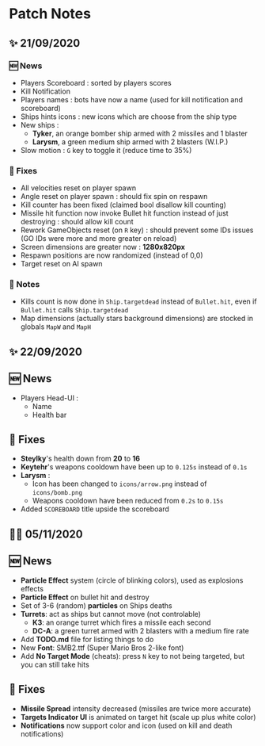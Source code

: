 # Patch Notes

## ✨ **21/09/2020**
### 🆕 News
+ Players Scoreboard : sorted by players scores
+ Kill Notification
+ Players names : bots have now a name (used for kill notification and scoreboard)
+ Ships hints icons : new icons which are choose from the ship type
+ New ships : 
    + **Tyker**, an orange bomber ship armed with 2 missiles and 1 blaster
    + **Larysm**, a green medium ship armed with 2 blasters (W.I.P.)
+ Slow motion : `G` key to toggle it (reduce time to 35%)

### 🔧 Fixes
+ All velocities reset on player spawn
+ Angle reset on player spawn : should fix spin on respawn
+ Kill counter has been fixed (claimed bool disallow kill counting)
+ Missile hit function now invoke Bullet hit function instead of just destroying : should allow kill count
+ Rework GameObjects reset (on `R` key) : should prevent some IDs issues (GO IDs were more and more greater on reload)
+ Screen dimensions are greater now : **1280x820px**
+ Respawn positions are now randomized (instead of 0,0)
+ Target reset on AI spawn

### 📃 Notes
+ Kills count is now done in `Ship.targetdead` instead of `Bullet.hit`, even if `Bullet.hit` calls `Ship.targetdead`
+ Map dimensions (actually stars background dimensions) are stocked in globals `MapW` and `MapH`

## ✨ **22/09/2020**
## 🆕 News
+ Players Head-UI :
    + Name
    + Health bar

## 🔧 Fixes
+ **Steylky**'s health down from **20** to **16**
+ **Keytehr**'s weapons cooldown have been up to `0.125s` instead of `0.1s`
+ **Larysm** :
    + Icon has been changed to `icons/arrow.png` instead of `icons/bomb.png`
    + Weapons cooldown have been reduced from `0.2s` to `0.15s`
+ Added `SCOREBOARD` title upside the scoreboard

## 👩‍💻 **05/11/2020**
## 🆕 News
+ **Particle Effect** system (circle of blinking colors), used as explosions effects
+ **Particle Effect** on bullet hit and destroy
+ Set of 3-6 (random) **particles** on Ships deaths
+ **Turrets**: act as ships but cannot move (not controlable)
    + **K3**: an orange turret which fires a missile each second
    + **DC-A**: a green turret armed with 2 blasters with a medium fire rate
+ Add **TODO.md** file for listing things to do
+ New **Font**: SMB2.ttf (Super Mario Bros 2-like font)
+ Add **No Target Mode** (cheats): press `N` key to not being targeted, but you can still take hits 

## 🔧 Fixes
+ **Missile Spread** intensity decreased (missiles are twice more accurate)
+ **Targets Indicator UI** is animated on target hit (scale up plus white color)
+ **Notifications** now support color and icon (used on kill and death notifications)